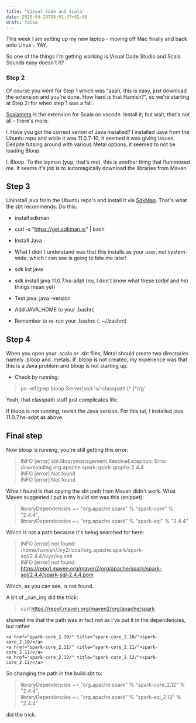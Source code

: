 ```yaml
---
title: "Visual Code and Scala"
date: 2020-04-29T08:01:37+02:00
draft: false
---
```


This week I am setting up my new laptop - moving off Mac finally and back onto Linux - YAY.

So one of the things I'm getting working is Visual Code Studio and Scala. Sounds easy doesn't it?

### Step 2
Of course you went for Step 1 which was "aaah, this is easy, just download the extension and you're done. How hard is that Hamish?", so we're starting at Step 2: for when step 1 was a fail.

[Scalameta](https://scalameta.org/metals/) is the extension for Scala on vscode. Install it; but wait, that's not all - there's more.

l. Have you got the correct verion of Java installed?
I installed Java from the Ubuntu repo and while it was 11.0.7-10, it seemed it was giving issues. Despite futsing around with various Metal options, it seemed to not be loading Bloop.

l. Bloop. To the layman (yup, that's me), this is another thing that flummoxed me. It seems it's job is to automagically download the libraries from Maven.

## Step 3
Uninstall java from the Ubuntu repo's and install it via [SdkMan](https://sdkman.io/). That's what the sbt recommends. Do this:

* install sdkman
 * curl -s "https://get.sdkman.io" | bash

* Install Java
 * What I didn't understand was that this installs as your user, not system-wide; which I can see is going to bite me later!
 * sdk list java
 * sdk install java 11.0.7.hs-adpt (no, I don't know what these (_adpt_ and _hs_) things mean yet)
 * Test java: java -version
 * Add JAVA_HOME to your .bashrc
 * Remember to re-run your .bashrc (. ~/.bashrc)

## Step 4
When you open your .scala or .sbt files, Metal should create two directories namely .bloop and .metals. If .bloop is not created, my experience was that this is a Java problem and bloop is not starting up.

* Check by running:

> ps -elf|grep bloop.Server|sed 's/-classpath [^ ]*//g'

Yeah, that classpath stuff just complicates life.

If bloop is not running, revisit the Java version. For this tut, I installed java 11.0.7.hs-adpt as above.

## Final step
Now bloop is running, you're still getting this error:

> INFO  [error] sbt.librarymanagement.ResolveException: Error downloading org.apache.spark:spark-graphx:2.4.4<br/> 
> INFO  [error]   Not found<br/>
> INFO  [error]   Not found<br/>

What I found is that cpying the sbt path from Maven didn't work. What Maven suggested I put in my build.sbt was this (snippet):

> 	libraryDependencies += "org.apache.spark" % "spark-core" % "2.4.4",<br/>
>	libraryDependencies += "org.apache.spark" % "spark-sql" % "2.4.4"<br/>

Which is not a path because it's being searched for here:

> INFO  [error]   not found: /home/hamish/.ivy2/local/org.apache.spark/spark-sql/2.4.4/ivys/ivy.xml<br/>
> INFO  [error]   not found: https://repo1.maven.org/maven2/org/apache/spark/spark-sql/2.4.4/spark-sql-2.4.4.pom<br/>

Which, as you can see, is not found.

A bit of _curl_ing did the trick:

> curl https://repo1.maven.org/maven2/org/apache/spark

showed me that the path was in fact not as I've put it in the dependencies, but rather
```
<a href="spark-core_2.10/" title="spark-core_2.10/">spark-core_2.10/</a>
<a href="spark-core_2.11/" title="spark-core_2.11/">spark-core_2.11/</a>
<a href="spark-core_2.12/" title="spark-core_2.12/">spark-core_2.12/</a>
```

So changing the path in the build.sbt to:

> 	libraryDependencies += "org.apache.spark" % "spark-core_2.12" % "2.4.4",<br/>
>	libraryDependencies += "org.apache.spark" % "spark-sql_2.12" % "2.4.4"<br/>

did the trick.



